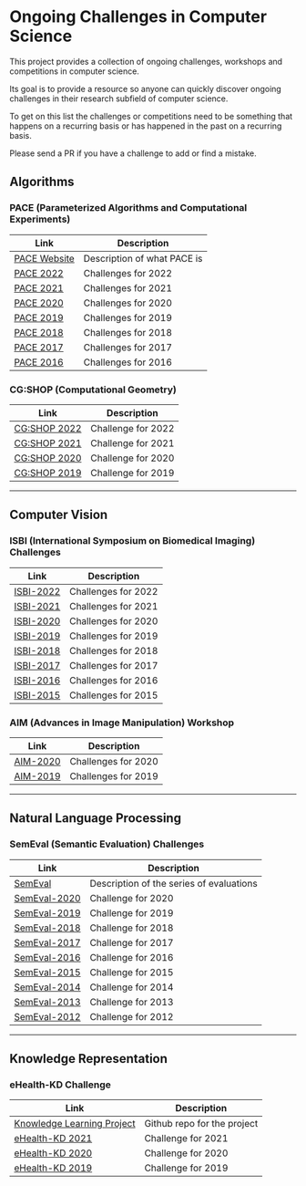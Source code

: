 # Ongoing Challenges in Computer Science

This project provides a collection of ongoing challenges, workshops and competitions in computer science.

Its goal is to provide a resource so anyone can quickly discover ongoing challenges in their research subfield of computer science.

To get on this list the challenges or competitions need to be something that happens on a recurring basis or has happened in the past on a recurring basis. 

Please send a PR if you have a challenge to add or find a mistake.

## Algorithms

### PACE (Parameterized Algorithms and Computational Experiments)

| Link | Description |
|---|---|
|[PACE Website](https://pacechallenge.org/) | Description of what PACE is|
|[PACE 2022](https://pacechallenge.org/2022/) | Challenges for 2022|
|[PACE 2021](https://pacechallenge.org/2021/) | Challenges for 2021|
|[PACE 2020](https://pacechallenge.org/2020/) | Challenges for 2020|
|[PACE 2019](https://pacechallenge.org/2019/) | Challenges for 2019|
|[PACE 2018](https://pacechallenge.org/2018/) | Challenges for 2018|
|[PACE 2017](https://pacechallenge.org/2017/) | Challenges for 2017|
|[PACE 2016](https://pacechallenge.org/2016/) | Challenges for 2016|

### CG:SHOP (Computational Geometry)

| Link | Description |
|---|---|
|[CG:SHOP 2022](https://cgshop.ibr.cs.tu-bs.de/competition/cg-shop-2022/) | Challenge for 2022|
|[CG:SHOP 2021](https://cgshop.ibr.cs.tu-bs.de/competition/cg-shop-2021/) | Challenge for 2021|
|[CG:SHOP 2020](https://cgshop.ibr.cs.tu-bs.de/competition/cg-shop-2020/) | Challenge for 2020|
|[CG:SHOP 2019](https://cgshop.ibr.cs.tu-bs.de/competition/cg-shop-2019/) | Challenge for 2019|

---

## Computer Vision

### ISBI (International Symposium on Biomedical Imaging) Challenges
| Link | Description |
|---|---|
|[ISBI-2022](https://biomedicalimaging.org/2022/challenges/) | Challenges for 2022|
|[ISBI-2021](https://biomedicalimaging.org/2021/challenges-2/) | Challenges for 2021|
|[ISBI-2020](https://biomedicalimaging.org/2020/wp-content/uploads/static-html-to-wp/data/dff0d41695bbae509355435cd32ecf5d/challenges.html) | Challenges for 2020|
|[ISBI-2019](https://biomedicalimaging.org/2019/challenges/) | Challenges for 2019|
|[ISBI-2018](https://biomedicalimaging.org/2018/challenges/) | Challenges for 2018|
|[ISBI-2017](https://biomedicalimaging.org/2017/challenges/) | Challenges for 2017|
|[ISBI-2016](https://biomedicalimaging.org/2016/?page_id=416) | Challenges for 2016|
|[ISBI-2015](https://biomedicalimaging.org/2015/program/isbi-challenges/) | Challenges for 2015|

### AIM (Advances in Image Manipulation) Workshop

| Link | Description |
|---|---|
|[AIM-2020](https://data.vision.ee.ethz.ch/cvl/aim20/) | Challenges for 2020|
|[AIM-2019](https://data.vision.ee.ethz.ch/cvl/aim19/) | Challenges for 2019|

---

## Natural Language Processing

### SemEval (Semantic Evaluation) Challenges

| Link | Description |
|---|---|
|[SemEval](https://en.wikipedia.org/wiki/SemEval)| Description of the series of evaluations|
|[SemEval-2020](http://alt.qcri.org/semeval2020/) | Challenge for 2020|
|[SemEval-2019](http://alt.qcri.org/semeval2019/) | Challenge for 2019|
|[SemEval-2018](http://alt.qcri.org/semeval2018/) | Challenge for 2018|
|[SemEval-2017](http://alt.qcri.org/semeval2017/) | Challenge for 2017|
|[SemEval-2016](http://alt.qcri.org/semeval2016/) | Challenge for 2016|
|[SemEval-2015](http://alt.qcri.org/semeval2015/) | Challenge for 2015|
|[SemEval-2014](http://alt.qcri.org/semeval2014/) | Challenge for 2014|
|[SemEval-2013](https://www.cs.york.ac.uk/semeval-2013/) | Challenge for 2013|
|[SemEval-2012](https://www.cs.york.ac.uk/semeval-2012/) | Challenge for 2012|

---

## Knowledge Representation

### eHealth-KD Challenge

| Link | Description |
|---|---|
|[Knowledge Learning Project](https://github.com/knowledge-learning)| Github repo for the project|
|[eHealth-KD 2021](https://ehealthkd.github.io/2021) | Challenge for 2021| 
|[eHealth-KD 2020](https://knowledge-learning.github.io/ehealthkd-2020/) | Challenge for 2020| 
|[eHealth-KD 2019](https://knowledge-learning.github.io/ehealthkd-2019/) | Challenge for 2019| 
